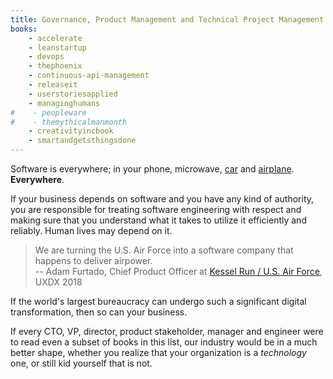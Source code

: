 ```yaml
---
title: Governance, Product Management and Technical Project Management Books
books:
    - accelerate
    - leanstartup
    - devops
    - thephoenix
    - continuous-api-management
    - releaseit
    - userstoriesapplied
    - managinghumans
#    - peopleware
#    - themythicalmanmonth
    - creativityincbook
    - smartandgetsthingsdone
---
```


Software is everywhere; in your phone, microwave, [car](https://www.thejournal.ie/audi-chief-executive-volkswagen-4077535-Jun2018/) and [airplane](https://www.bloomberg.com/news/articles/2019-06-28/boeing-s-737-max-software-outsourced-to-9-an-hour-engineers). **Everywhere**.

If your business depends on software and you have any kind of authority, you are responsible for treating software engineering with respect and making sure that you understand what it takes to utilize it efficiently and reliably. Human lives may depend on it.

> We are turning the U.S. Air Force into a software company that happens to deliver airpower. <br>
> -- Adam Furtado, Chief Product Officer at [Kessel Run / U.S. Air Force](https://kesselrun.af.mil/), UXDX 2018

If the world's largest bureaucracy can undergo such a significant digital transformation, then so can your business.

If every CTO, VP, director, product stakeholder, manager and engineer were to read even a subset of books in this list, our industry would be in a much better shape, whether you realize that your organization is a *technology* one, or still kid yourself that is not.

